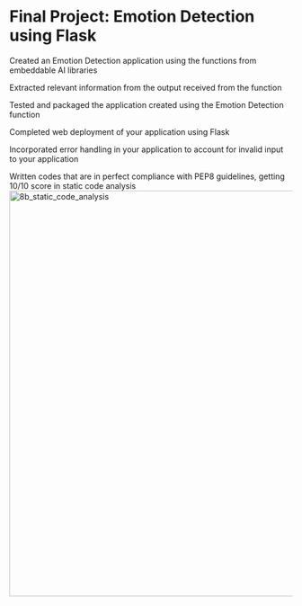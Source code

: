 # Final Project: Emotion Detection using Flask
Created an Emotion Detection application using the functions from embeddable AI libraries

Extracted relevant information from the output received from the function

Tested and packaged the application created using the Emotion Detection function

Completed web deployment of your application using Flask

Incorporated error handling in your application to account for invalid input to your application

Written codes that are in perfect compliance with PEP8 guidelines, getting 10/10 score in static code analysis
<img width="722" alt="8b_static_code_analysis" src="https://github.com/user-attachments/assets/0f39f93b-1c01-4c74-8231-a0f11b1121ff" />

